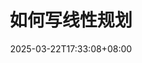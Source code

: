 ---
weight: 100
title: "如何写线性规划"
description: ""
icon: "article"
date: "2025-03-22T17:33:08+08:00"
lastmod: "2025-03-22T17:33:08+08:00"
draft: true
toc: true
---